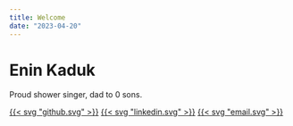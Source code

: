 ```yaml
---
title: Welcome
date: "2023-04-20"
---
```


# Enin Kaduk

Proud shower singer, dad to 0 sons.  

[comment]: # (Socials with svg inline)

[{{< svg "github.svg" >}}](https://github.com/blueprismo) [{{< svg "linkedin.svg" >}}](https://www.linkedin.com/in/eninkaduk/) [{{< svg "email.svg" >}}](mailto:eninkadukk@gmail.com)
